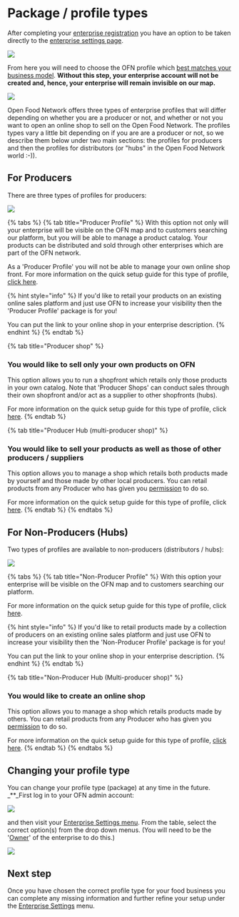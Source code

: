 # Package / profile types

After completing your [enterprise registration](../register-and-create-your-profile.md) you have an option to be taken directly to the [enterprise settings page](enterprise-settings.md).

![](../../.gitbook/assets/newregister.jpg)

From here you will need to choose the OFN profile which [best matches your business model](../../your-quick-start-on-ofn-given-who-you-are.md). **Without this step, your enterprise account will not be created and, hence, your enterprise will remain invisible on our map.**

![](../../.gitbook/assets/newchoose.jpg)

Open Food Network offers three types of enterprise profiles that will differ depending on whether you are a producer or not, and whether or not you want to open an online shop to sell on the Open Food Network. The profiles types vary a little bit depending on if you are are a producer or not, so we describe them below under two main sections: the profiles for producers and then the profiles for distributors \(or "hubs" in the Open Food Network world :-\)\).

## For Producers

There are three types of profiles for producers:

![](../../.gitbook/assets/prod_choosenew.jpg)

{% tabs %}
{% tab title="Producer Profile" %}
With this option not only will your enterprise will be visible on the OFN map and to customers searching our platform, but you will be able to manage a product catalog. Your products can be distributed and sold through other enterprises which are part of the OFN network.

As a 'Producer Profile' you will not be able to manage your own online shop front. For more information on the quick setup guide for this type of profile, [click here](../../quick-start-guides/).

{% hint style="info" %}
If you'd like to retail your products on an existing online sales platform and just use OFN to increase your visibility then the 'Producer Profile' package is for you!

You can put the link to your online shop in your enterprise description.
{% endhint %}
{% endtab %}

{% tab title="Producer shop" %}
### You would like to sell only your own products on OFN

This option allows you to run a shopfront which retails only those products in your own catalog. Note that 'Producer Shops' can conduct sales through their own shopfront and/or act as a supplier to other shopfronts \(hubs\).

For more information on the quick setup guide for this type of profile, click [here](../../quick-start-guides/).
{% endtab %}

{% tab title="Producer Hub \(multi-producer shop\)" %}
### You would like to sell your products as well as those of other producers / suppliers

This option allows you to manage a shop which retails both products made by yourself and those made by other local producers. You can retail products from any Producer who has given you [permission](create-or-connect-with-your-supplying-producers.md) to do so.

For more information on the quick setup guide for this type of profile, click [here](../../quick-start-guides/).
{% endtab %}
{% endtabs %}

## For Non-Producers \(Hubs\)

Two types of profiles are available to non-producers \(distributors / hubs\):

![](../../.gitbook/assets/nonprod_new.jpg)

{% tabs %}
{% tab title="Non-Producer Profile" %}
With this option your enterprise will be visible on the OFN map and to customers searching our platform.

For more information on the quick setup guide for this type of profile, click [here](../../quick-start-guides/).

{% hint style="info" %}
If you'd like to retail products made by a collection of producers on an existing online sales platform and just use OFN to increase your visibility then the 'Non-Producer Profile' package is for you!

You can put the link to your online shop in your enterprise description.
{% endhint %}
{% endtab %}

{% tab title="Non-Producer Hub \(Multi-producer shop\)" %}
### You would like to create an online shop

This option allows you to manage a shop which retails products made by others. You can retail products from any Producer who has given you [permission](create-or-connect-with-your-supplying-producers.md) to do so.

For more information on the quick setup guide for this type of profile, [click here](../../quick-start-guides/multi-producers-shop-hub-quick-setup-guide.md).
{% endtab %}
{% endtabs %}

## Changing your profile type

You can change your profile type \(package\) at any time in the future. _\*\*_First log in to your OFN admin account:

![](../../.gitbook/assets/access1%20%281%29.jpg)

and then visit your [Enterprise Settings menu](enterprise-settings.md). From the table, select the correct option\(s\) from the drop down menus. \(You will need to be the '[Owner](enterprise-settings.md#users)' of the enterprise to do this.\)

![](../../.gitbook/assets/change-package.png)

## Next step

Once you have chosen the correct profile type for your food business you can complete any missing information and further refine your setup under the [Enterprise Settings](enterprise-settings.md) menu.

